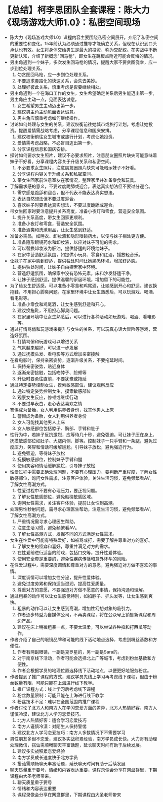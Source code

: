 # 【总结】柯李思团队全套课程：陈大力《现场游戏大师1.0》：私密空间现场

-   陈大力《现场游戏大师1.0》课程内容主要围绕私密空间展开，介绍了私密空间的重要性和变化。15年前认为必须通过推导才能确立关系，但现在认识到口头承认也有效。女生将身体交给男生是最大的投资，称为交配权。在实战中不断更新认知，介绍了新概念"回马枪"，即女生在跳板点附近可能会反悔的情况。
-   男主角遇到一个妹子，多次发生回马枪的情况，提醒大家不要贪图侥幸，应一步到位处理关系。
    1.  勿贪图回马枪，应一步到位处理关系。
    2.  不要追求套路化的快速关系，会失去美妙。
    3.  处理好彼此关系，慎重考虑是否要继续相处。
-   男主角遇到一个在海口工作的女生，女生希望确定关系后男生能迈出第一步，男主角应主动一点，见面表达诚意。
    1.  女生希望男生主动迈出第一步。
    2.  建议男主角主动见面表达诚意。
    3.  男主角应慎重考虑如何继续操作。
-   讨论如何处理与女生的关系，建议权衡前往她城市或旅行计划，考虑让她投资。提醒爱情需战略考虑，分享课程信息和国庆安排。
    1.  建议权衡前往女生城市或旅行计划，考虑让她投资。
    2.  爱情需考虑战略，不必盲目迈出第一步。
    3.  分享课程信息和国庆安排。
-   探讨如何要求女生照片，建议不必要求照片，注意朋友圈照片缺失可能意味着妹子不好看。分享课程内容关于升级关系和私密空间。
    1.  不必要求女生照片，注意朋友圈照片缺失可能暗示妹子不好看。
    2.  分享课程内容关于升级关系和私密空间。
    3.  带女生回家前注意室友在家情况，整理家里并准备零食和玩具。
-   了解需求感的意义，不要过度跪舔或迎合，表达真实想法但不要过分迎合。
    1.  需求感是跪舔和迎合，但不代表不能表达真实想法。
    2.  表达自然想法但不要过度迎合。
    3.  喜欢妹子时要表达真实想法，不要过度跪舔或迎合。
-   带女生回家时要注意提升关系高度，准备小夜灯和零食，营造安全氛围。
    1.  提升关系高度，带女生回家更顺利。
    2.  准备小夜灯和零食，营造安全氛围。
    3.  准备酒类和洗漱用品，让女生感到舒适。
-   准备必需品，如睡衣、卸妆液和隐形眼镜药水，以便与妹子相处更方便。
    1.  准备隐形眼镜药水和卸妆液，以应对妹子可能的需求。
    2.  可以替换卸妆液为肝油，提供舒适的环境给妹子。
    3.  在家中营造舒适氛围，如提供小玩具、零食和红酒，播放轻音乐。
-   让妹子在家中感到舒适，提供独处时间让她熟悉环境，增加舒适感。
    1.  提供独处时间，让妹子自由探索家中环境。
    2.  营造舒适氛围，确保家中没有恐怖元素，床和沙发舒适干净。
    3.  让妹子感到舒适，提供温馨的家居环境，增加留下的可能性。
-   为了给女生舒适感，可以准备小零食和鸡尾酒，让她感到开心和舒适。建议换拖鞋，不用担心脚臭问题。在家里环境中让女生熟悉后，可以玩游戏、喝酒、看电影等。
    1.  准备小零食和鸡尾酒，让女生感到舒适和开心。
    2.  建议换拖鞋，不用担心脚臭问题。
    3.  在家里环境中让女生熟悉后，可以进行各种活动如玩游戏、喝酒、看电影等。
-   通过打情骂俏和玩游戏来提升与女生的关系，可以玩真心话大冒险等游戏，营造好氛围。
    1.  打情骂俏和玩游戏可以增进关系
    2.  气氛越来越好，可以进一步发展
    3.  通过抚摸头发、看电影等方式增加亲密接触
-   在看电影时，保持亲密姿势，逐渐升级关系，不要拖延时间。
    1.  保持亲密姿势，贴近身体
    2.  逐渐亲密接触，包括吻脖子、脸颊等
    3.  升级时要勇往直前，不要犹豫或拖延
-   通过特定姿势控制女生，摸索敏感部位，建议观察反应
    1.  通过特定姿势控制女生，摸索敏感部位
    2.  观察女生反应，停顿或继续行动
    3.  不要过早表白，走心表达喜欢之情
-   警惕成为备胎，女人利用供养者身份，找其他男人上床
    1.  警惕成为备胎，女人利用供养者身份
    2.  女人可能找其他男人上床
    3.  女人敏感部位包括脖子、胸部、手臂和肚子
-   性行为中，若妹子反抗激烈，应等待几十秒，避免强迫。可让妹子压在身上，抚摸敏感部位如肚子、大腿内侧、脚等。控制妹子一只手臂和一条腿，避免过度压力，笑容和情话可缓解尴尬。引导妹子放松，避免强迫行为。 
    1.  避免强迫，等待妹子放松
    2.  抚摸敏感部位，控制妹子手臂和腿
    3.  使用笑容和情话缓解尴尬，引导妹子放松
-   性爱过程中需要正确处理问题，不要有心理压力，要判断严重程度，了解女性敏感部位，询问女性需求，注意客户体验，关注生活习惯，避免频繁看AV，了解女性高潮方式。
    1.  性爱过程中不要有心理压力，要正视问题。
    2.  了解女性敏感部位，避免触碰敏感区域。
    3.  询问女性需求，关注客户体验，提前让女性到高潮。
-   处理男性秒射问题，需寻求心理医生帮助，注意生活习惯，避免频繁看AV，了解女性高潮方式。
    1.  严重情况需寻求心理医生帮助。
    2.  注意生活习惯，避免频繁看AV。
    3.  了解女性高潮方式，发掘不同的方式满足女性需求。
-   女生在性爱中可能有特殊爱好，如被骂或打，需要了解并尊重对方的喜好。
    1.  了解女生的怪癖和喜好，尊重并满足对方的需求。
    2.  在性爱前进行适当的前戏，包括口交等，提升性爱体验。
    3.  使用安全套是重要的，避免性疾病传播和意外怀孕的风险。
-   在性爱过程中，需要深度调情和尊重对方的意愿，避免强迫对方做不喜欢的事情。
    1.  深度调情可以增加女性分泌，提升性爱体验。
    2.  避免过度劳累和保持适当湿润，提高性爱质量。
    3.  尊重对方的意愿，不要强迫对方做不愿意的事情，保持沟通和理解。
-   通过粗暴的动作可以让女生感觉特别，如掐脖子、抓头发等，让女生感到爽快。
    1.  粗暴的动作可以让女生感到高潮，增加性幻想对象的吸引力。
    2.  作者逐步转型为自媒体公司，不再卖课程，将在公众号上销售新课程和周边产品。
    3.  建议在床上稍微粗暴一点，不要太温柔，可以尝试各种掐和打西瓜等动作。
-   作者介绍了自己的眼镜品牌和可能的线下活动地点选择，考虑到粉丝基数和方便性。
    1.  作者有两副眼镜，一副是克罗星的，另一副是Sara的。
    2.  对于南京线下活动，作者可能会选择北上广等城市，考虑到粉丝基数和方便性。
    3.  作者会根据学员的地理位置选择线下活动地点，以便更好地服务粉丝。
-   作者提到了推广课程的方式，建议学员先线上学习再考虑线下课程，但由于粉丝数量有限，可能只能在上海进行线下教学。
    1.  推广课程方式：线上学习后考虑线下课程
    2.  粉丝数量限制：可能只能在上海进行线下教学
    3.  粉丝技术不足：难以在全国范围内推广课程
-   作者讨论了北方人和南方人在学习恋爱方面的差异，北方人热情好客，南方人谨慎冷漠，建议北方人学习恋爱技巧。
    1.  北方人热情好客：适合学习恋爱技巧
    2.  南方人谨慎冷漠：对陌生人保持警惕
    3.  建议北方人学习恋爱技巧：南方人多数情况下不需要学习
-   男性朋友多但不恋爱，建议多实战积累经验，南方学员成长快，大力哥有助理处理微信，搭讪需顺畅聊天丰富话题，延长聊天时间有助于后续发展。
    1.  建议多实战积累恋爱经验
    2.  南方学员成长速度快于北方学员
    3.  搭讪需顺畅聊天丰富话题，延长聊天时间有助于后续发展
-   聊天质量重于要号，情绪和内容表达重要，课程录像会分享在网盘群里，下期课程由大圣老师带来。
    1.  聊天质量重于要号
    2.  情绪和内容表达重要
    3.  课程录像会分享在网盘群里，下期课程由大圣老师带来